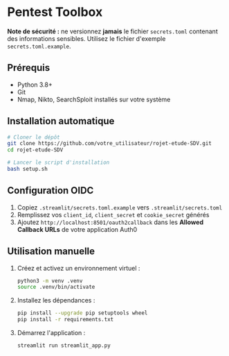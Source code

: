 # Pentest Toolbox

**Note de sécurité :** ne versionnez **jamais** le fichier `secrets.toml` contenant des informations sensibles. Utilisez le fichier d'exemple `secrets.toml.example`.

## Prérequis
- Python 3.8+
- Git
- Nmap, Nikto, SearchSploit installés sur votre système

## Installation automatique
```bash
# Cloner le dépôt
git clone https://github.com/votre_utilisateur/rojet-etude-SDV.git
cd rojet-etude-SDV

# Lancer le script d'installation
bash setup.sh
```

## Configuration OIDC
1. Copiez `.streamlit/secrets.toml.example` vers `.streamlit/secrets.toml`
2. Remplissez vos `client_id`, `client_secret` et `cookie_secret` générés
3. Ajoutez `http://localhost:8501/oauth2callback` dans les **Allowed Callback URLs** de votre application Auth0

## Utilisation manuelle
1. Créez et activez un environnement virtuel :
   ```bash
   python3 -m venv .venv
   source .venv/bin/activate
   ```
2. Installez les dépendances :
   ```bash
   pip install --upgrade pip setuptools wheel
   pip install -r requirements.txt
   ```
3. Démarrez l'application :
   ```bash
   streamlit run streamlit_app.py
   ```